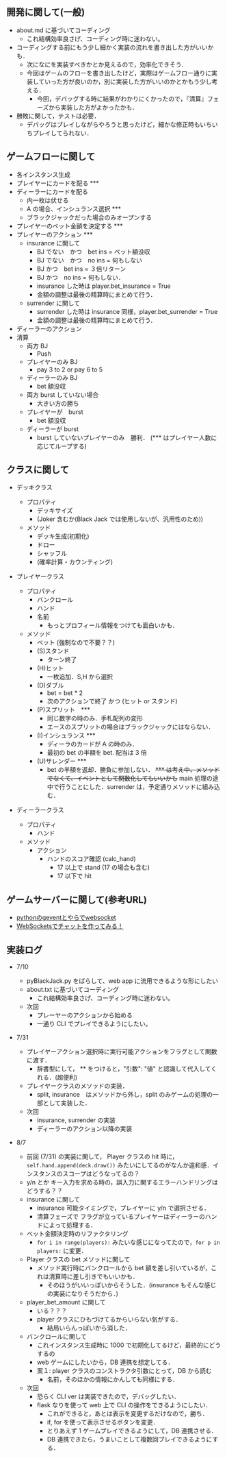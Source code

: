 ## 開発に関して(一般)
- about.md に基づいてコーディング
    - これ結構効率良さげ、コーディング時に迷わない。
- コーディングする前にもう少し細かく実装の流れを書き出した方がいいかも．
    - 次になにを実装すべきかとか見えるので，効率化できそう．
    - 今回はゲームのフローを書き出したけど，実際はゲームフロー通りに実装していった方が良いのか，別に実装した方がいいのかとかもう少し考える．
        - 今回，デバッグする時に結果がわかりにくかったので，『清算』フェーズから実装した方がよかったかも．
- 勝敗に関して，テストは必要．
    - デバッグはプレイしながらやろうと思ったけど，細かな修正時もいちいちプレイしてられない．

## ゲームフローに関して
- 各インスタンス生成
- プレイヤーにカードを配る ***
- ディーラーにカードを配る
    - 内一枚は伏せる
    - A の場合、インシュランス選択 ***
    - ブラックジャックだった場合のみオープンする
- プレイヤーのベット金額を決定する ***
- プレイヤーのアクション ***
    - insurance に関して
        - BJ でない　かつ　bet ins = ベット額没収
        - BJ でない　かつ　no ins = 何もしない
        - BJ かつ　bet ins = ３倍リターン
        - BJ かつ　no ins = 何もしない．
        - insurance した時は player.bet_insurance = True
        - 金額の調整は最後の精算時にまとめて行う．
    - surrender に関して
        - surrender した時は insurance 同様，player.bet_surrender = True
        - 金額の調整は最後の精算時にまとめて行う．
- ディーラーのアクション
- 清算
    - 両方 BJ
        - Push
    - プレイヤーのみ BJ
        - pay 3 to 2 or pay 6 to 5
    - ディーラーのみ BJ
        - bet 額没収
    - 両方 burst していない場合
        - 大きい方の勝ち
    - プレイヤーが　burst
        - bet 額没収
    - ディーラーが burst
        - burst していないプレイヤーのみ　勝利．
(*** はプレイヤー人数に応じてループする)

## クラスに関して
- デッキクラス
    - プロパティ
        - デッキサイズ
        - (Joker 含むか(Black Jack では使用しないが、汎用性のため))
    - メソッド
        - デッキ生成(初期化)
        - ドロー
        - シャッフル
        - (確率計算・カウンティング)

- プレイヤークラス
    - プロパティ
        - バンクロール
        - ハンド
        - 名前
            - もっとプロフィール情報をつけても面白いかも．
    - メソッド
        - ベット (強制なので不要？？)
        - (S)スタンド
            - ターン終了
        - (H)ヒット
            - 一枚追加．S,H から選択
        - (D)ダブル
            - bet = bet * 2
            - 次のアクションで終了 かつ (ヒット or スタンド)
        - (P)スプリット　***
            - 同じ数字の時のみ．手札配列の変形
            - エースのスプリットの場合はブラックジャックにはならない．
        - (I)インシュランス ***
            - ディーラのカードが A の時のみ．
            - 最初の bet の半額を bet. 配当は 3 倍
        - (U)サレンダー ***
            - bet の半額を返却．勝負に参加しない．
        ~~*** は考え中、メソッドでなくて、イベントとして関数化してもいいかも~~
        main 処理の途中で行うことにした．surrender は，予定通りメソッドに組み込む．

- ディーラークラス
    - プロパティ
        - ハンド
    - メソッド
        - アクション
            - ハンドのスコア確認 (calc_hand)
                - 17 以上で stand (17 の場合も含む)
                - 17 以下で hit 
        
## ゲームサーバーに関して(参考URL)
- [pythonのgeventとやらでwebsocket](https://blanktar.jp/blog/2014/05/python-gevent-websocket)
- [WebSocketsでチャットを作ってみる！](http://python.matrix.jp/pages/web/chat_sample.html)

## 実装ログ
- 7/10
    - pyBlackJack.py をばらして、web app に流用できるような形にしたい
    - about.txt に基づいてコーディング
        - これ結構効率良さげ、コーディング時に迷わない。
    - 次回
        - プレーヤーのアクションから始める
        - 一通り CLI でプレイできるようにしたい。

- 7/31
    - プレイヤーアクション選択時に実行可能アクションをフラグとして関数に渡す． 
        - 辞書型にして， ** をつけると，"引数": "値" と認識して代入してくれる．(超便利)
    - プレイヤークラスのメソッドの実装．
        - split, insurance　はメソッドから外し，split のみゲームの処理の一部として実装した．
    - 次回
        - insurance, surrender の実装
        - ディーラーのアクション以降の実装

- 8/7
    - 前回 (7/31) の実装に関して， Player クラスの hit 時に， ```self.hand.append(deck.draw())``` みたいにしてるのがなんか違和感．インスタンスのスコープはどうなってるの？
    - y/n とか キー入力を求める時の，誤入力に関するエラーハンドリングはどうする？？
    - insurance に関して
        - insurance 可能タイミングで，プレイヤーに y/n で選択させる．
        - 清算フェーズで フラグが立っているプレイヤーはディーラーのハンドによって処理する．
    - ベット金額決定時のリファクタリング
        - ```for i in range(players):``` みたいな感じになってたので，```for p in players:``` に変更．
    - Player クラスの bet メソッドに関して
        - メソッド実行時にバンクロールから bet 額を差し引いているが，これは清算時に差し引きでもいいかも．
            - そのほうがいいっぽいからそうした．(insurance もそんな感じの実装になりそうだから．)
    - player_bet_amount に関して
        - いる？？？
        - player クラスにひもづけてるからいらない気がする．
            - 結局いらんっぽいから消した．
    - バンクロールに関して
        - これインスタンス生成時に 1000 で初期化してるけど，最終的にどうするの
        - web ゲームにしたいから，DB 連携を想定してる．
        - 案１: player クラスのコンストラクタ引数にとって，DB から読む
            - 名前，そのほかの情報にかんしても同様にする．
    - 次回
        - 恐らく CLI ver は実装できたので，デバッグしたい．
        - flask なりを使って web 上で CLI の操作をできるようにしたい．
            - これができると，あとは表示を変更するだけなので，勝ち．
            - if, for を使って表示させるボタンを変更．
            - とりあえず 1 ゲームプレイできるようにして，DB 連携させる．
            - DB 連携できたら，うまいことして複数回プレイできるようにする．